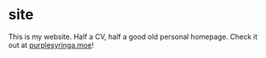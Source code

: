 # site

This is my website. Half a CV, half a good old personal homepage. Check it out at [purplesyringa.moe](https://purplesyringa.moe)!
